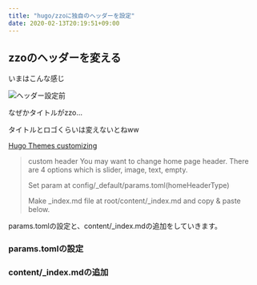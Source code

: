 ```yaml
---
title: "hugo/zzoに独自のヘッダーを設定"
date: 2020-02-13T20:19:51+09:00
---
```


## zzoのヘッダーを変える

いまはこんな感じ

![ヘッダー設定前](../img/favicon-set.PNG)

なぜかタイトルがzzo…

タイトルとロゴくらいは変えないとねww

[Hugo Themes customizing](https://themes.gohugo.io/hugo-theme-zzo/#customizing)

> custom header
> You may want to change home page header. There are 4 options which is slider, image, text, empty.
> 
> Set param at config/_default/params.toml(homeHeaderType)
> 
> Make _index.md file at root/content/_index.md and copy & paste below.

params.tomlの設定と、content/_index.mdの追加をしていきます。

### params.tomlの設定



### content/_index.mdの追加